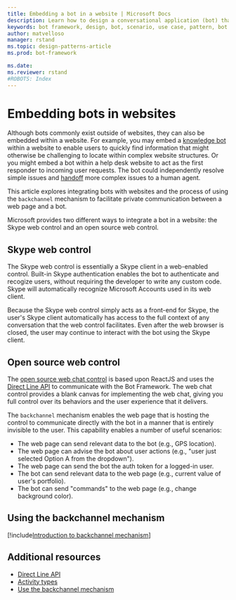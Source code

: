 ```yaml
---
title: Embedding a bot in a website | Microsoft Docs
description: Learn how to design a conversational application (bot) that is embedded within a website.
keywords: bot framework, design, bot, scenario, use case, pattern, bot in website, backchannel, web chat control, Skype web control
author: matvelloso
manager: rstand
ms.topic: design-patterns-article
ms.prod: bot-framework

ms.date: 
ms.reviewer: rstand
#ROBOTS: Index
---
```

# Embedding bots in websites


Although bots commonly exist outside of websites, they can also be embedded within a website. 
For example, you may embed a [knowledge bot](~/bot-design-pattern-knowledge-base.md) within a website 
to enable users to quickly find information that might otherwise be challenging to locate within complex website structures. 
Or you might embed a bot within a help desk website to act as the first responder to incoming user requests. 
The bot could independently resolve simple issues and [handoff](~/bot-design-pattern-handoff-human.md) more complex issues to a human agent. 

This article explores integrating bots with websites and 
 the process of using the `backchannel` mechanism to facilitate private communication between a web page and a bot. 

Microsoft provides two different ways to integrate a bot in a website: 
the Skype web control and an open source web control.

## Skype web control

The Skype web control is essentially a Skype client in a web-enabled control. Built-in Skype authentication enables the bot to authenticate and recogize users, without requiring the 
developer to write any custom code. Skype will automatically recognize Microsoft Accounts used in its web client. 

Because the Skype web control simply acts as a front-end for Skype, 
the user's Skype client automatically has access to the full context of any conversation that the web control facilitates. 
Even after the web browser is closed, the user may continue to interact with the bot using the Skype client. 

## Open source web control

The <a href="https://github.com/Microsoft/BotFramework-WebChat" target="_blank">open source web chat control</a> 
is based upon ReactJS and uses the 
[Direct Line API](https://docs.botframework.com/en-us/restapi/DirectLine3/#navtitle) 
to communicate with the Bot Framework. The web chat control provides a blank canvas for implementing the web chat, 
giving you full control over its behaviors and the user experience that it delivers. 

The `backchannel` mechanism enables the web page that is hosting the control 
to communicate directly with the bot in a manner that is entirely invisible to the user. 
This capability enables a number of useful scenarios: 

- The web page can send relevant data to the bot (e.g., GPS location).
- The web page can advise the bot about user actions (e.g., "user just selected Option A from the dropdown").
- The web page can send the bot the auth token for a logged-in user.
- The bot can send relevant data to the web page (e.g., current value of user's portfolio).
- The bot can send "commands" to the web page (e.g., change background color).

## Using the backchannel mechanism

[!include[Introduction to backchannel mechanism](~/includes/snippet-backchannel.md)]

## Additional resources

- <a href="https://docs.botframework.com/en-us/restapi/DirectLine3/#navtitle" target="_blank">Direct Line API</a>
- [Activity types](~/dotnet/activities.md)
- [Use the backchannel mechanism](~/nodejs/backchannel.md)

<!--
This article covered ways to integrate bots with websites and 
explored the process of using the `backchannel` mechanism to facilitate private communication between web page and bot. 
For a detailed walk through of how to use the backchannel mechanism with the 
open source web chat control with Node.js, see [Use the backchannel mechanism](~/nodejs/backchannel.md). 
-->
